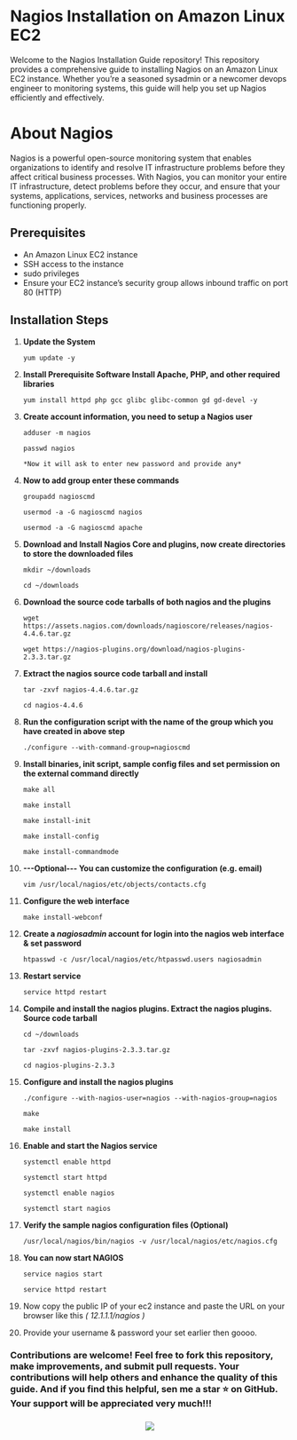 # Nagios Installation on Amazon Linux EC2 
Welcome to the Nagios Installation Guide repository! This repository provides a comprehensive guide to installing Nagios on an Amazon Linux EC2 instance. Whether you’re a seasoned sysadmin or a newcomer devops engineer to monitoring systems, this guide will help you set up Nagios efficiently and effectively.

# About Nagios
Nagios is a powerful open-source monitoring system that enables organizations to identify and resolve IT infrastructure problems before they affect critical business processes. With Nagios, you can monitor your entire IT infrastructure, detect problems before they occur, and ensure that your systems, applications, services, networks and business processes are functioning properly.


## Prerequisites

- An Amazon Linux EC2 instance
- SSH access to the instance
- sudo privileges
- Ensure your EC2 instance’s security group allows inbound traffic on port 80 (HTTP)


## Installation Steps

1. **Update the System**
     
    `yum update -y`

2. **Install Prerequisite Software Install Apache, PHP, and other required libraries**

    `yum install httpd php gcc glibc glibc-common gd gd-devel -y`

3. **Create account information, you need to setup a Nagios user**

    `adduser -m nagios`
   
    `passwd nagios`

       *Now it will ask to enter new password and provide any*

 4. **Now to add group enter these commands**

    `groupadd nagioscmd`
   
    `usermod -a -G nagioscmd nagios`
   
    `usermod -a -G nagioscmd apache`

5. **Download and Install Nagios Core and plugins, now create directories to store the downloaded files**
  
    `mkdir ~/downloads`
   
    `cd ~/downloads`   

6. **Download the source code tarballs of both nagios and the plugins**

    `wget https://assets.nagios.com/downloads/nagioscore/releases/nagios-4.4.6.tar.gz`
   
    `wget https://nagios-plugins.org/download/nagios-plugins-2.3.3.tar.gz` 
     
7. **Extract the nagios source code tarball and install**

    `tar -zxvf nagios-4.4.6.tar.gz`
   
    `cd nagios-4.4.6`
   
8. **Run the configuration script with the name of the group which you have created in above step**

    `./configure --with-command-group=nagioscmd`

9. **Install binaries, init script, sample config files and set permission on the external command directly**

    `make all`
   
    `make install`
   
    `make install-init`
   
    `make install-config`
   
    `make install-commandmode`

10. **---Optional--- You can customize the configuration (e.g. email)**

     `vim /usr/local/nagios/etc/objects/contacts.cfg`   

11. **Configure the web interface**

     `make install-webconf`

12. **Create a *nagiosadmin* account for login into the nagios web interface & set password**

     `htpasswd -c /usr/local/nagios/etc/htpasswd.users nagiosadmin`   
   
  
13. **Restart service**

     `service httpd restart`

14. **Compile and install the nagios plugins. Extract the nagios plugins. Source code tarball**

     `cd ~/downloads`

     `tar -zxvf nagios-plugins-2.3.3.tar.gz`
    
     `cd nagios-plugins-2.3.3`    

15. **Configure and install the nagios plugins**

     `./configure --with-nagios-user=nagios --with-nagios-group=nagios`
    
     `make`
    
     `make install`

16. **Enable and start the Nagios service**  
      
     `systemctl enable httpd`
    
     `systemctl start httpd`
    
     `systemctl enable nagios`
    
     `systemctl start nagios`

 17. **Verify the sample nagios configuration files (Optional)**

      `/usr/local/nagios/bin/nagios -v /usr/local/nagios/etc/nagios.cfg`
          
 18. **You can now start NAGIOS**

      `service nagios start`
     
      `service httpd restart`
     
 19. Now copy the public IP of your ec2 instance and paste the URL on your browser like this *( 12.1.1.1/nagios )*

 20. Provide your username & password your set earlier then goooo.    



  ### Contributions are welcome! Feel free to fork this repository, make improvements, and submit pull requests. Your contributions will help others and enhance the quality of this guide. And if you find this helpful, sen me a star ⭐ on GitHub. Your support will be appreciated very much!!!


<h3 align="center">
  <a href="https://git.io/typing-svg">
    <img src="https://readme-typing-svg.herokuapp.com/?lines=Ashik+Ahammad...;&center=true&size=30">
  </a>
</h3>














